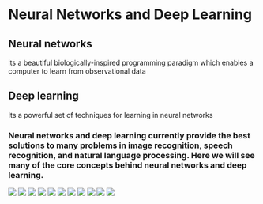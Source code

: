 # Neural Networks and Deep Learning

## Neural networks
its a beautiful biologically-inspired programming paradigm which enables a computer to learn from observational data
## Deep learning
Its a powerful set of techniques for learning in neural networks

### Neural networks and deep learning currently provide the best solutions to many problems in image recognition, speech recognition, and natural language processing. Here we will see many of the core concepts behind neural networks and deep learning.

![](./assets/1.jpeg)
![](./assets/2.jpeg)
![](./assets/4.jpeg)
![](./assets/5.jpeg)
![](./assets/6.jpeg)
![](./assets/7.jpeg)
![](./assets/8.jpeg)
![](./assets/9.jpeg)
![](./assets/10.jpeg)
![](./assets/11.jpeg)
![](./assets/12.jpg)